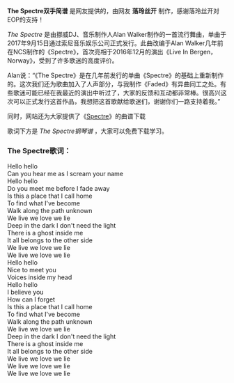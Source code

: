 

**The Spectre双手简谱** 是网友提供的，由网友 **落玲丝开** 制作，感谢落玲丝开对EOP的支持！

_The Spectre_ 是由挪威DJ、音乐制作人Alan
Walker制作的一首流行舞曲，单曲于2017年9月15日通过索尼音乐娱乐公司正式发行。此曲改编于Alan
Walker几年前在NCS制作的《Spectre》，首次亮相于2016年12月的演出《Live In
Bergen，Norway》，受到了许多歌迷的高度评价。

Alan说：“《The
Spectre》是在几年前发行的单曲《Spectre》的基础上重新制作的。这次我们还为歌曲加入了人声部分，与我制作《Faded》有异曲同工之处。有些歌迷可能已经在我最近的演出中听过了，大家的反馈和互动都非常棒。很高兴这次可以正式发行这首作品，我想把这首歌献给歌迷们，谢谢你们一路支持着我。”

同时，网站还为大家提供了《[Spectre](Music-7039-Spectre-Alan-Walker.html "Spectre")》的曲谱下载

歌词下方是 _The Spectre钢琴谱_ ，大家可以免费下载学习。

### The Spectre歌词：

Hello hello  
Can you hear me as I scream your name  
Hello hello  
Do you meet me before I fade away  
Is this a place that I call home  
To find what I've become  
Walk along the path unknown  
We live we love we lie  
Deep in the dark I don't need the light  
There is a ghost inside me  
It all belongs to the other side  
We live we love we lie  
We live we love we lie  
Hello hello  
Nice to meet you  
Voices inside my head  
Hello hello  
I believe you  
How can I forget  
Is this a place that I call home  
To find what I've become  
Walk along the path unknown  
We live we love we lie  
Deep in the dark I don't need the light  
There is a ghost inside me  
It all belongs to the other side  
We live we love we lie  
We live we love we lie  
We live we love we lie

